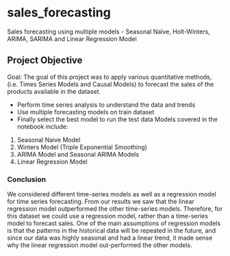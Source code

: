 # sales_forecasting
Sales forecasting using multiple models - Seasonal Naïve, Holt-Winters, ARIMA, SARIMA and Linear Regression Model

## Project Objective
Goal: The goal of this project was to apply various quantitative methods, (i.e. Times Series Models and Causal Models) to forecast the sales of the products available in the dataset.

* Perform time series analysis to understand the data and trends
* Use multiple forecasting models on train dataset
* Finally select the best model to run the test data
Models covered in the notebook include:
1. Seasonal Naive Model
2. Winters Model (Triple Exponential Smoothing)
3. ARIMA Model and Seasonal ARIMA Models
4. Linear Regression Model
### Conclusion
We considered different time-series models as well as a regression model for time series forecasting. From our results we saw that the linear regression model outperformed the other time-series models. Therefore, for this dataset we could use a regression model, rather than a time-series model to forecast sales. One of the main assumptions of regression models is that the patterns in the historical data will be repeated in the future, and since our data was highly seasonal and had a linear trend, it made sense why the linear regression model out-performed the other models.
